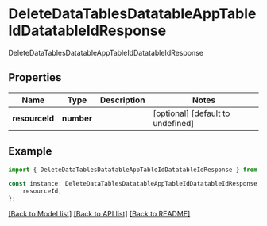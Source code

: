 # DeleteDataTablesDatatableAppTableIdDatatableIdResponse

DeleteDataTablesDatatableAppTableIdDatatableIdResponse 

## Properties

Name | Type | Description | Notes
------------ | ------------- | ------------- | -------------
**resourceId** | **number** |  | [optional] [default to undefined]

## Example

```typescript
import { DeleteDataTablesDatatableAppTableIdDatatableIdResponse } from 'fineract-typescript-client';

const instance: DeleteDataTablesDatatableAppTableIdDatatableIdResponse = {
    resourceId,
};
```

[[Back to Model list]](../README.md#documentation-for-models) [[Back to API list]](../README.md#documentation-for-api-endpoints) [[Back to README]](../README.md)
